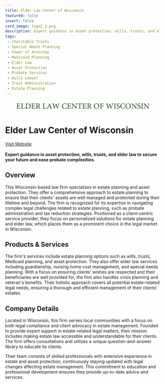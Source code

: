 ```yaml
---
title: Elder Law Center of Wisconsin
featured: false
invert: false
card_image: logo2_2.png
description: Expert guidance in asset protection, wills, trusts, and elder law to secure your future and ease probate complexities.
tags: 
 - Charitable Trusts
 - Special Needs Planning
 - Power of Attorney
 - Medicaid Planning
 - Elder Law
 - Asset Protection
 - Probate Services
 - Wills Lawyer
 - Trust Administration
 - Estate Planning
---
```


<div align="center">
<a href="https://www.elderlawcenterofwisconsin.com/estate-planning-options/">
<img src="logo2_2.png" alt="Logo" style="min-width: 200px; max-width: 600px; height: auto;" >
</a>
</div>

# Elder Law Center of Wisconsin
<a href="https://www.elderlawcenterofwisconsin.com/estate-planning-options/">Visit Website</a>
<br>
<br>
**Expert guidance in asset protection, wills, trusts, and elder law to secure your future and ease probate complexities.**

## Overview
This Wisconsin-based law firm specializes in estate planning and asset protection. They offer a comprehensive approach to estate planning to ensure that their clients' assets are well managed and protected during their lifetime and beyond. The firm is recognized for its expertise in navigating complex legal challenges related to estate planning, such as probate administration and tax reduction strategies. Positioned as a client-centric service provider, they focus on personalized solutions for estate planning and elder law, which places them as a prominent choice in the legal market in Wisconsin.
## Products & Services 
The firm's services include estate planning options such as wills, trusts, Medicaid planning, and asset protection. They also offer elder law services including guardianship, nursing home cost management, and special needs planning. With a focus on ensuring clients' wishes are respected and their beneficiaries are well provided for, the firm also handles crisis planning and veteran's benefits. Their holistic approach covers all potential estate-related legal needs, ensuring a thorough and efficient management of their clients' estates.
## Company Details 
Located in Wisconsin, this firm serves local communities with a focus on both legal compliance and client advocacy in estate management. Founded to provide expert support in estate-related legal matters, their mission includes making estate law accessible and understandable for their clients. The firm offers consultations and utilizes a unique question-and-answer library to educate its clients.

Their team consists of skilled professionals with extensive experience in estate and asset protection, continuously staying updated with legal changes affecting estate management. This commitment to education and professional development ensures they provide up-to-date advice and services.

